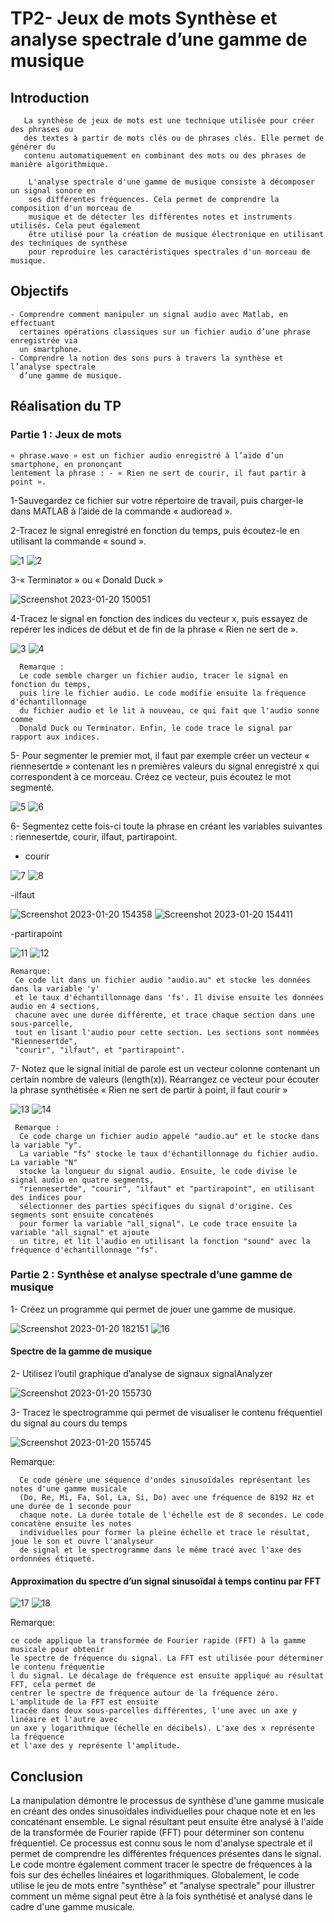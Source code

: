 # TP2- Jeux de mots Synthèse et analyse spectrale d’une gamme de musique
 
  ## Introduction
       La synthèse de jeux de mots est une technique utilisée pour créer des phrases ou
       des textes à partir de mots clés ou de phrases clés. Elle permet de générer du
       contenu automatiquement en combinant des mots ou des phrases de manière algorithmique.

        L'analyse spectrale d'une gamme de musique consiste à décomposer un signal sonore en 
        ses différentes fréquences. Cela permet de comprendre la composition d'un morceau de 
        musique et de détecter les différentes notes et instruments utilisés. Cela peut également
        être utilisé pour la création de musique électronique en utilisant des techniques de synthèse
        pour reproduire les caractéristiques spectrales d'un morceau de musique.
  
   ## Objectifs 
    - Comprendre comment manipuler un signal audio avec Matlab, en effectuant 
      certaines opérations classiques sur un fichier audio d’une phrase enregistrée via 
      un smartphone.
    - Comprendre la notion des sons purs à travers la synthèse et l’analyse spectrale 
      d’une gamme de musique.
    
   ## Réalisation du TP

   ### Partie 1 : Jeux de mots 
   
    « phrase.wave » est un fichier audio enregistré à l’aide d’un smartphone, en prononçant 
    lentement la phrase : - « Rien ne sert de courir, il faut partir à point ».
            
   1-Sauvegardez ce fichier sur votre répertoire de travail, puis charger-le dans MATLAB à 
   l’aide de la commande « audioread ». 
   
   2-Tracez le signal enregistré en fonction du temps, puis écoutez-le en utilisant la 
   commande « sound ».

  ![1](https://user-images.githubusercontent.com/78149349/213871881-94962b80-43df-4230-b5a1-8865052c6a40.png)
  ![2](https://user-images.githubusercontent.com/78149349/213871883-1cda3f5c-8b12-470b-a515-51390d691142.png)

             
   3-« Terminator » ou « Donald Duck »
            
   ![Screenshot 2023-01-20 150051](https://user-images.githubusercontent.com/78149349/213715085-e5153463-5560-43f3-b787-8b7b0b19eeaa.png)
            
   4-Tracez le signal en fonction des indices du vecteur x, puis essayez de repérer les indices de 
     début et de fin de la phrase « Rien ne sert de ».
              
   ![3](https://user-images.githubusercontent.com/78149349/213871886-0f66c87e-ac94-4e0c-a080-b66db41649f2.png)
   ![4](https://user-images.githubusercontent.com/78149349/213871889-f9ba210e-c6e9-408a-8195-2b9292d193fc.png)

              
      Remarque :
      Le code semble charger un fichier audio, tracer le signal en fonction du temps, 
      puis lire le fichier audio. Le code modifie ensuite la fréquence d'échantillonnage
      du fichier audio et le lit à nouveau, ce qui fait que l'audio sonne comme 
      Donald Duck ou Terminator. Enfin, le code trace le signal par rapport aux indices.
           
   5- Pour segmenter le premier mot, il faut par exemple créer un vecteur « riennesertde » 
      contenant les n premières valeurs du signal enregistré x qui correspondent à ce morceau. 
      Créez ce vecteur, puis écoutez le mot segmenté.

   ![5](https://user-images.githubusercontent.com/78149349/213871890-10c9e094-fd23-4cd8-90f1-5461ac0c960a.png)
   ![6](https://user-images.githubusercontent.com/78149349/213871893-e39be195-19a4-4ba2-8a01-849532611abe.png)

   6- Segmentez cette fois-ci toute la phrase en créant les variables suivantes : riennesertde, courir, 
      ilfaut, partirapoint.
      
   - courir
   
   ![7](https://user-images.githubusercontent.com/78149349/213871894-e3edf593-59c5-4f6d-a71e-8fcb84199617.png)
   ![8](https://user-images.githubusercontent.com/78149349/213871895-dcb91475-0d8c-463e-8f84-8e62ea3fc1e2.png)

   
   -ilfaut
   
   ![Screenshot 2023-01-20 154358](https://user-images.githubusercontent.com/78149349/213726546-e0b5da7f-dd74-48ea-bc48-cb5eb124873e.png)
   ![Screenshot 2023-01-20 154411](https://user-images.githubusercontent.com/78149349/213726577-0ea7241d-d8fc-4b38-942c-2340182256ca.png)
   
   -partirapoint
   
   ![11](https://user-images.githubusercontent.com/78149349/213871896-83530f99-fbc5-4a76-8b66-7092903a8b30.png)
   ![12](https://user-images.githubusercontent.com/78149349/213871898-261267dd-b861-4940-adfc-c48117e2d562.png)
   
    Remarque:
     Ce code lit dans un fichier audio "audio.au" et stocke les données dans la variable 'y' 
     et le taux d'échantillonnage dans 'fs'. Il divise ensuite les données audio en 4 sections,
     chacune avec une durée différente, et trace chaque section dans une sous-parcelle, 
     tout en lisant l'audio pour cette section. Les sections sont nommées "Riennesertde",
     "courir", "ilfaut", et "partirapoint".

   
   7- Notez que le signal initial de parole est un vecteur colonne contenant un certain nombre de 
    valeurs (length(x)). Réarrangez ce vecteur pour écouter la phrase synthétisée « Rien ne sert de 
    partir à point, il faut courir »
    
   ![13](https://user-images.githubusercontent.com/78149349/213871899-6854cc2c-14d0-4499-9922-88629a4e02d4.png)
   ![14](https://user-images.githubusercontent.com/78149349/213871900-e007d25b-983f-4282-8f7e-1aaadc97b420.png)
   
     Remarque :
      Ce code charge un fichier audio appelé "audio.au" et le stocke dans la variable "y". 
      La variable "fs" stocke le taux d'échantillonnage du fichier audio. La variable "N" 
      stocke la longueur du signal audio. Ensuite, le code divise le signal audio en quatre segments,
      "riennesertde", "courir", "ilfaut" et "partirapoint", en utilisant des indices pour 
      sélectionner des parties spécifiques du signal d'origine. Ces segments sont ensuite concaténés
      pour former la variable "all_signal". Le code trace ensuite la variable "all_signal" et ajoute 
      un titre, et lit l'audio en utilisant la fonction "sound" avec la fréquence d'échantillonnage "fs".

   ### Partie 2 : Synthèse et analyse spectrale d’une gamme de musique 
    
   1- Créez un programme qui permet de jouer une gamme de musique.
   
   ![Screenshot 2023-01-20 182151](https://user-images.githubusercontent.com/78149349/213871901-c2f6137d-1662-40f5-847a-82c504d5ae6f.png)
   ![16](https://user-images.githubusercontent.com/78149349/213871902-95021568-49a7-45fd-814b-88834361ff06.png)
   
   #### Spectre de la gamme de musique
   
   2- Utilisez l’outil graphique d’analyse de signaux signalAnalyzer
   
   ![Screenshot 2023-01-20 155730](https://user-images.githubusercontent.com/78149349/213729576-b886b1f2-38f2-4f9f-9c57-91cda966fabc.png)

   3- Tracez le spectrogramme qui permet de visualiser le contenu fréquentiel du signal au 
      cours du temps
      
   ![Screenshot 2023-01-20 155745](https://user-images.githubusercontent.com/78149349/213729769-4f78839a-8385-43f4-8d28-483f1f1b5225.png)
    
   Remarque:
   
      Ce code génère une séquence d'ondes sinusoïdales représentant les notes d'une gamme musicale
      (Do, Re, Mi, Fa, Sol, La, Si, Do) avec une fréquence de 8192 Hz et une durée de 1 seconde pour
      chaque note. La durée totale de l'échelle est de 8 secondes. Le code concatène ensuite les notes 
      individuelles pour former la pleine échelle et trace le résultat, joue le son et ouvre l'analyseur
      de signal et le spectrogramme dans le même tracé avec l'axe des ordonnées étiqueté.
   
   #### Approximation du spectre d’un signal sinusoïdal à temps continu par FFT
   
   ![17](https://user-images.githubusercontent.com/78149349/213871904-1b683a6f-504d-44f2-a54d-017579c9c7fd.png)
   ![18](https://user-images.githubusercontent.com/78149349/213871908-7b599b70-7c62-47f3-ab03-f43ff392c326.png)
   
   Remarque:
   
    ce code applique la transformée de Fourier rapide (FFT) à la gamme musicale pour obtenir
    le spectre de fréquence du signal. La FFT est utilisée pour déterminer le contenu fréquentie
    l du signal. Le décalage de fréquence est ensuite appliqué au résultat FFT, cela permet de 
    centrer le spectre de fréquence autour de la fréquence zéro. L'amplitude de la FFT est ensuite
    tracée dans deux sous-parcelles différentes, l'une avec un axe y linéaire et l'autre avec 
    un axe y logarithmique (échelle en décibels). L'axe des x représente la fréquence
    et l'axe des y représente l'amplitude.

  ## Conclusion
  
  La manipulation démontre le processus de synthèse d'une gamme musicale en créant des ondes 
  sinusoïdales individuelles pour chaque note et en les concaténant ensemble. Le signal résultant 
  peut ensuite être analysé à l'aide de la transformée de Fourier rapide (FFT) pour déterminer 
  son contenu fréquentiel. Ce processus est connu sous le nom d'analyse spectrale et il permet de
  comprendre les différentes fréquences présentes dans le signal. Le code montre également comment
  tracer le spectre de fréquences à la fois sur des échelles linéaires et logarithmiques.
  Globalement, le code utilise le jeu de mots entre "synthèse" et "analyse spectrale" pour illustrer 
  comment un même signal peut être à la fois synthétisé et analysé dans le cadre d'une gamme musicale.
